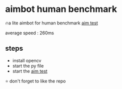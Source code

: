 # aimbot human benchmark
🔥a lite aimbot for human benchmark
[aim test](https://humanbenchmark.com/tests/aim)

average speed : 260ms

## steps
 - install opencv
 - start the py file
 - start the [aim test](https://humanbenchmark.com/tests/aim)

⭐ don't forget to like the repo

